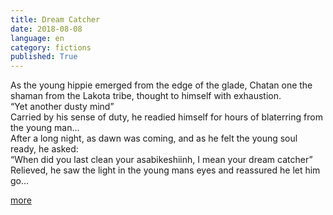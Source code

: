 ```yaml
---
title: Dream Catcher
date: 2018-08-08
language: en
category: fictions
published: True
---
```


As the young hippie emerged from the edge of the glade, Chatan one the shaman from the Lakota tribe, thought to himself with exhaustion.  
“Yet another dusty mind”   
Carried by his sense of duty, he readied himself for hours of blaterring from the young man...   
After a long night, as dawn was coming, and as he felt the young soul ready, he asked:   
“When did you last clean your asabikeshiinh, I mean your dream catcher”   
Relieved, he saw the light in the young mans eyes and reassured he let him go...   

[more](https://legomenon.com/dreamcatcher-meaning-legend-history-origins.html)
